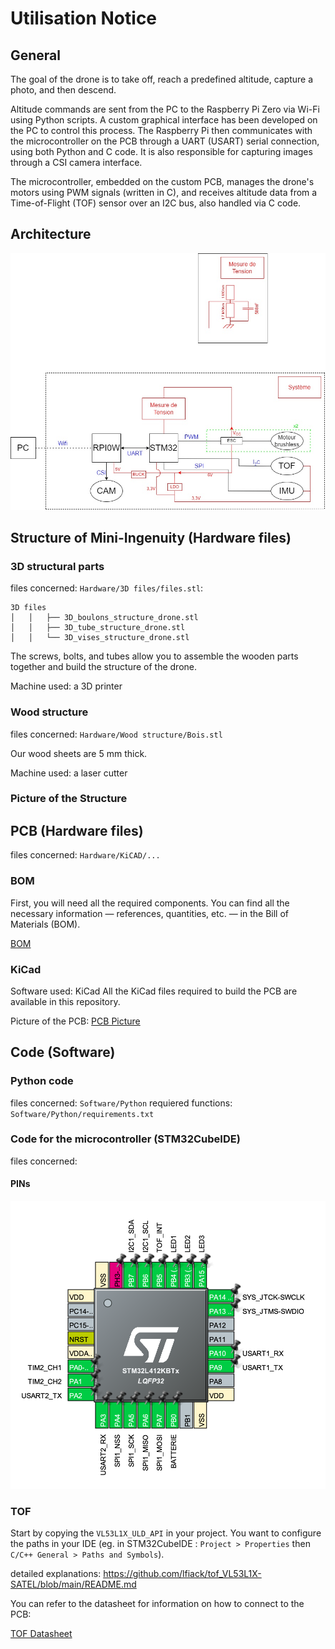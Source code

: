 # Utilisation Notice

## General 

The goal of the drone is to take off, reach a predefined altitude, capture a photo, and then descend.

Altitude commands are sent from the PC to the Raspberry Pi Zero via Wi-Fi using Python scripts. A custom graphical interface has been developed on the PC to control this process. The Raspberry Pi then communicates with the microcontroller on the PCB through a UART (USART) serial connection, using both Python and C code. It is also responsible for capturing images through a CSI camera interface.

The microcontroller, embedded on the custom PCB, manages the drone's motors using PWM signals (written in C), and receives altitude data from a Time-of-Flight (TOF) sensor over an I2C bus, also handled via C code.

## Architecture 

![Mini Ingenuity Drone architecture](Hardware/Architecture/Architecture%20Schematic%20V4.jpg)

## Structure of Mini-Ingenuity (Hardware files)

### 3D structural parts 
 
files concerned: `Hardware/3D files/files.stl`:
``````
3D files
│   │   ├── 3D_boulons_structure_drone.stl
│   │   ├── 3D_tube_structure_drone.stl
│   │   └── 3D_vises_structure_drone.stl
``````
The screws, bolts, and tubes allow you to assemble the wooden parts together and build the structure of the drone.

Machine used: a 3D printer

### Wood structure 

files concerned: `Hardware/Wood structure/Bois.stl`

Our wood sheets are 5 mm thick. 

Machine used: a laser cutter 

### Picture of the Structure 

## PCB (Hardware files)

files concerned: `Hardware/KiCAD/...`

### BOM

First, you will need all the required components. You can find all the necessary information — references, quantities, etc. — in the Bill of Materials (BOM).

[BOM](Hardware/KiCAD/BOMv3.csv)

### KiCad

Software used: KiCad
All the KiCad files required to build the PCB are available in this repository.

Picture of the PCB: [PCB Picture](Assets/IMG_6468.png)

## Code (Software)

### Python code 

files concerned: `Software/Python`
requiered functions: `Software/Python/requirements.txt`

### Code for the microcontroller (STM32CubeIDE)

files concerned: 

#### PINs

![PIN](Hardware/STM32_Pins.png)


### TOF 

Start by copying the ```VL53L1X_ULD_API``` in your project. You want to configure the paths in your IDE (eg. in STM32CubeIDE : ```Project > Properties``` then ```C/C++ General > Paths and Symbols```).

detailed explanations: https://github.com/lfiack/tof_VL53L1X-SATEL/blob/main/README.md

You can refer to the datasheet for information on how to connect to the PCB: 

[TOF Datasheet](Datasheets/TOF.pdf)


